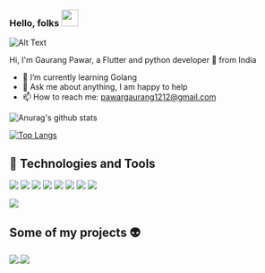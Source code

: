 ### Hello, folks <img src="https://raw.githubusercontent.com/MartinHeinz/MartinHeinz/master/wave.gif" width="30px">
![Alt Text](https://media.giphy.com/media/2FayYXU90QS9MmAIo/giphy.gif)



Hi, I'm Gaurang Pawar, a Flutter and python developer 🚀 from India



- 🌱 I’m currently learning Golang
- 💬 Ask me about anything, I am happy to help
- 📫 How to reach me: pawargaurang1212@gmail.com 



![Anurag's github stats](https://github-readme-stats.vercel.app/api?username=gaurang98671&show_icons=true&theme=radical)

[![Top Langs](https://github-readme-stats.vercel.app/api/top-langs/?username=gaurang98671)](https://github.com/anuraghazra/github-readme-stats)

## :wrench: Technologies and Tools
![](https://img.shields.io/badge/Editor-IntelliJ_IDEA-informational?style=flat&logo=<>&logoColor=white&color=2bbc8a)
![](https://img.shields.io/badge/Tools-SQL-informational?style=flat&logo=<>&logoColor=white&color=2bbc8a)
![](https://img.shields.io/badge/Tools-Firebase-informational?style=flat&logo=<>&logoColor=white&color=2bbc8a)
![](https://img.shields.io/badge/Code-Python-informational?style=flat&logo=<>&logoColor=white&color=2bbc8a)
![](https://img.shields.io/badge/Code-Dart-informational?style=flat&logo=<>&logoColor=white&color=2bbc8a)
![](https://img.shields.io/badge/Framework-Flutter-informational?style=flat&logo=<>&logoColor=white&color=2bbc8a)
![](https://img.shields.io/badge/Framework-Flask-informational?style=flat&logo=<>&logoColor=white&color=2bbc8a)
![](https://img.shields.io/badge/OS-Windows-informational?style=flat&logo=<>&logoColor=white&color=2bbc8a)


![](https://zlnhbt4ogh.execute-api.us-east-1.amazonaws.com/test_svg?sanitize=True)
## Some of my projects :alien:

<a href="https://github.com/anuraghazra/github-readme-stats">
  <img align="center" src="https://github-readme-stats.vercel.app/api/pin/?username=gaurang98671&repo=Whatsapp-Chatbot" />
</a>

<a href="https://github.com/anuraghazra/github-readme-stats">
  <img align="center" src="https://github-readme-stats.vercel.app/api/pin/?username=gaurang98671&repo=parking_app" />
</a>



